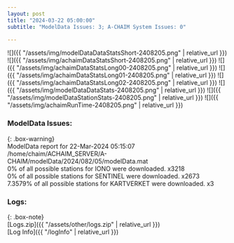 ```yaml
---
layout: post
title: "2024-03-22 05:00:00"
subtitle: "ModelData Issues: 3; A-CHAIM System Issues: 0"

---
```


![]({{ "/assets/img/modelDataDataStatsShort-2408205.png" | relative_url }})
![]({{ "/assets/img/achaimDataStatsShort-2408205.png" | relative_url }})
![]({{ "/assets/img/achaimDataStatsLong00-2408205.png" | relative_url }})
![]({{ "/assets/img/achaimDataStatsLong01-2408205.png" | relative_url }})
![]({{ "/assets/img/achaimDataStatsLong02-2408205.png" | relative_url }})
![]({{ "/assets/img/modelDataDataStats-2408205.png" | relative_url }})
![]({{ "/assets/img/modelDataStationStats-2408205.png" | relative_url }})
![]({{ "/assets/img/achaimRunTime-2408205.png" | relative_url }})


### ModelData Issues:  
  
{: .box-warning}  
 ModelData report for 22-Mar-2024 05:15:07   
 /home/chaim/ACHAIM_SERVER/A-CHAIM/modelData/2024/082/05/modelData.mat   
 0% of all possible stations for IONO were downloaded. x3218   
 0% of all possible stations for SENTINEL were downloaded. x2673   
 7.3579% of all possible stations for KARTVERKET were downloaded. x3   
  


### Logs:  
  
{: .box-note}  
[Logs.zip]({{ "/assets/other/logs.zip" | relative_url }})  
[Log Info]({{ "/logInfo" | relative_url }})  
